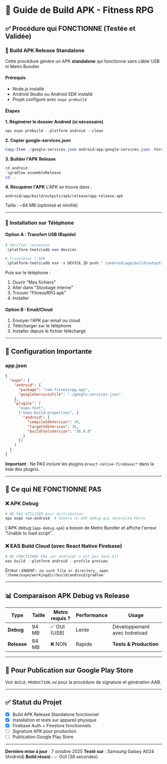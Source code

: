 # 📱 Guide de Build APK - Fitness RPG

## ✅ Procédure qui FONCTIONNE (Testée et Validée)

### 🎯 Build APK Release Standalone

Cette procédure génère un APK **standalone** qui fonctionne sans câble USB ni Metro Bundler.

#### Prérequis
- Node.js installé
- Android Studio ou Android SDK installé
- Projet configuré avec `expo prebuild`

#### Étapes

**1. Régénérer le dossier Android (si nécessaire)**
```powershell
npx expo prebuild --platform android --clean
```

**2. Copier google-services.json**
```powershell
Copy-Item ./google-services.json android/app/google-services.json -Force
```

**3. Builder l'APK Release**
```powershell
cd android
.\gradlew assembleRelease
cd ..
```

**4. Récupérer l'APK**
L'APK se trouve dans :
```
android/app/build/outputs/apk/release/app-release.apk
```

Taille : ~84 MB (optimisé et minifié)

---

### 📲 Installation sur Téléphone

#### Option A : Transfert USB (Rapide)
```powershell
# Vérifier connexion
.\platform-tools\adb.exe devices

# Transférer l'APK
.\platform-tools\adb.exe -s DEVICE_ID push ".\android\app\build\outputs\apk\release\app-release.apk" /sdcard/FitnessRPG.apk
```

Puis sur le téléphone :
1. Ouvrir "Mes fichiers"
2. Aller dans "Stockage interne"
3. Trouver "FitnessRPG.apk"
4. Installer

#### Option B : Email/Cloud
1. Envoyer l'APK par email ou cloud
2. Télécharger sur le téléphone
3. Installer depuis le fichier téléchargé

---

## 🔧 Configuration Importante

### app.json
```json
{
  "expo": {
    "android": {
      "package": "com.fitnessrpg.app",
      "googleServicesFile": "./google-services.json"
    },
    "plugins": [
      "expo-font",
      ["expo-build-properties", {
        "android": {
          "compileSdkVersion": 36,
          "targetSdkVersion": 36,
          "buildToolsVersion": "36.0.0"
        }
      }]
    ]
  }
}
```

**Important** : Ne PAS inclure les plugins `@react-native-firebase/*` dans la liste des plugins.

---

## 🚫 Ce qui NE FONCTIONNE PAS

### ❌ APK Debug
```powershell
# NE PAS UTILISER pour distribution
npx expo run:android  # Génère un APK debug qui nécessite Metro
```

L'APK debug (`app-debug.apk`) a besoin de Metro Bundler et affiche l'erreur "Unable to load script".

### ❌ EAS Build Cloud (avec React Native Firebase)
```powershell
# NE FONCTIONNE PAS car android/ n'est pas dans Git
eas build --platform android --profile preview
```

Erreur : `ENOENT: no such file or directory, open '/home/expo/workingdir/build/android/gradlew'`

---

## 📊 Comparaison APK Debug vs Release

| Type | Taille | Metro requis ? | Performance | Usage |
|------|--------|----------------|-------------|-------|
| **Debug** | 94 MB | ✅ OUI (USB) | Lente | Développement avec hotreload |
| **Release** | 84 MB | ❌ NON | Rapide | **Tests & Production** |

---

## 🔐 Pour Publication sur Google Play Store

Voir `BUILD_PRODUCTION.md` pour la procédure de signature et génération AAB.

---

## ✅ Statut du Projet

- [x] Build APK Release Standalone fonctionnel
- [x] Installation et tests sur appareil physique
- [x] Firebase Auth + Firestore fonctionnels
- [ ] Signature APK pour production
- [ ] Publication Google Play Store

---

**Dernière mise à jour** : 7 octobre 2025
**Testé sur** : Samsung Galaxy A024 (Android)
**Build réussi** : ✅ OUI (38 secondes)
